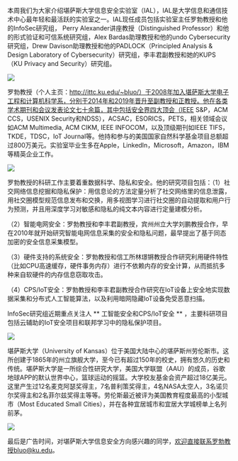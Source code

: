  本周我们为大家介绍堪萨斯大学信息安全实验室（IAL），IAL是大学信息和通信技术中心最年轻和最活跃的实验室之一。IAL现任成员包括实验室主任罗勃教授和他的InfoSec研究组， Perry Alexander讲座教授（Distinguished Professor）和他的形式验证和可信系统研究组，Alex Bardas助理教授和他的undo Cybersecurity研究组，Drew Davison助理教授和他的PADLOCK（Principled Analysis & Design Laboratory of Cybersecurity）研究组，李丰君副教授和她的KUPS（KU Privacy and Security）研究组。 

    
 

  ![](https://mmbiz.qpic.cn/sz_mmbiz_png/Ugr3WBm6od8HVq8JSsXNl4KZQ0KlICdwzwKxAZnDxmP37pms8vjjratfc6ltyZIY5N0EIUxp0QROEuJ9Hju2dg/640?wx_fmt=png) 

    
 

  罗勃教授（个人主页：http://ittc.ku.edu/~bluo/）于2008年加入堪萨斯大学电子工程和计算机科学系，分别于2014年和2019年晋升至副教授和正教授。他在各类学术期刊和会议发表论文七十余篇，其中包括安全界四大顶会（IEEE S&P，ACM CCS，USENIX Security和NDSS），ACSAC，ESORICS，PETS，相关领域会议如ACM Multimedia, ACM CIKM, IEEE INFOCOM，以及顶级期刊如IEEE TIFS，TKDE，TDSC，IoT Journal等。他持和参与的美国国家自然科学基金项目总额超过800万美元。实验室毕业生多在Apple，LinkedIn，Microsoft，Amazon，IBM等精英企业工作。 

    
 

  ![](https://mmbiz.qpic.cn/sz_mmbiz_png/Ugr3WBm6od8HVq8JSsXNl4KZQ0KlICdwFeoXUYxKDFTadnrUNS3SEFVFerKEibvl4RDjrsCHqrvmNlj0TSQWYOQ/640?wx_fmt=png) 

    
 

  罗勃教授的科研工作主要着重数据科学、隐私和安全。他的研究项目包括：（1）社交网络信息挖掘和隐私保护：用信息论的方法定量分析了社交网络里的信息泄露，用社交圈模型规范信息发布和交换，用多视图学习进行社交圈的自动提取和用户行为预测，并且用深度学习对敏感和隐私的纯文本内容进行定量建模分析。 

  （2）智能电网安全：罗勃教授和李丰君副教授，宾州州立大学刘鹏教授合作，早在2010年就开始研究智能电网信息采集的安全和隐私问题，最早提出了基于同态加密的安全信息采集模型。   
 

  （3）硬件支持的系统安全：罗勃教授和信工所林璟锵教授合作研究利用硬件特性（比如CPU高速缓存，硬件事务内存）进行不依赖内存的安全计算，从而抵抗多种来自软硬件的内存信息窃取攻击。   
 

  （4）CPS/IoT安全：罗勃教授和李丰君副教授合作研究在IoT设备上安全地实现数据采集和分布式人工智能算法，以及利用暗网隐藏IoT设备免受恶意扫描。 

  InfoSec研究组近期重点关注人 ** 工智能安全和CPS/IoT安全 ** ，主要科研项目包括云辅助的IoT安全项目和联邦学习中的隐私保护项目。 

    
 

  ![](https://mmbiz.qpic.cn/sz_mmbiz_jpg/Ugr3WBm6od8HVq8JSsXNl4KZQ0KlICdwTWPRxfRL3m1sFDWibZ0rWfCV9tqkFh61Dvr9481PWfib8f670iaBC5znA/640?wx_fmt=jpeg) 

    
 

  堪萨斯大学（University of Kansas）位于美国大陆中心的堪萨斯州劳伦斯市。这所创建于1865年的州立旗舰大学，至今已有超过150年的校史，拥有悠久的历史和传统。堪萨斯大学是一所综合性研究大学，美国大学联盟（AAU）的成员，谷歌地球APP的默认世界中心，篮球运动的摇篮。大学校友基金会资产超过18亿美元。这里产生过12名麦克阿瑟奖得主，7名普利策奖得主，4名NASA太空人，3名诺贝尔奖得主和2名菲尔兹奖得主等等。劳伦斯最近被评为美国教育程度最高的小型城市（Most Educated Small Cities），并在各种宜居城市和宜居大学城榜单上名列前茅。 

    
 

  ![](https://mmbiz.qpic.cn/sz_mmbiz_png/Ugr3WBm6od8HVq8JSsXNl4KZQ0KlICdwbNRu4M5JYkIqg7HCgQnxpmqB9z8ic84dkoXiafD05KszR3No63Uwbuicw/640?wx_fmt=png) 

    
 

  最后是广告时间，对堪萨斯大学信息安全方向感兴趣的同学，欢迎直接联系罗勃教授bluo@ku.edu。   
 

